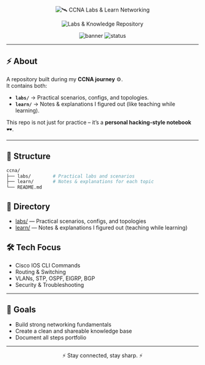 <div align="center">

<!-- Header: big, hacker-style typing, no pause, no loop (stays) -->
<p align="center">
  <img
    src="https://readme-typing-svg.demolab.com?font=Press+Start+2P&size=22&duration=3000&pause=0&repeat=false&color=60A3BC&center=true&vCenter=true&width=1100&lines=%F0%9F%9B%A8%EF%B8%8F+CCNA+Labs+%26+Learn+Networking&cursor=%E2%96%88"
    alt="🛰️ CCNA Labs & Learn Networking"
  />
</p>

<!-- Subline: pixel font, smaller size; types once and stays -->
<p align="center">
  <img
    src="https://readme-typing-svg.demolab.com?font=Press+Start+2P&size=14&duration=1500&pause=0&repeat=false&color=9aa0a6&center=true&vCenter=true&width=1100&lines=Labs+%26+Knowledge+Repository&cursor=%E2%96%88"
    alt="Labs & Knowledge Repository"
  />
</p>


![banner](https://img.shields.io/badge/CCNA-Labs%20%26%20Learn-black?style=for-the-badge&logo=cisco&logoColor=white)
![status](https://img.shields.io/badge/Status-In%20Progress-007acc?style=for-the-badge)

</div>

---

## ⚡ About
A repository built during my **CCNA journey** ⚙️.  
It contains both:
- **`labs/`** → Practical scenarios, configs, and topologies.  
- **`learn/`** → Notes & explanations I figured out (like teaching while learning).  

This repo is not just for practice – it’s a **personal hacking-style notebook** 🕶️.

---

## 📂 Structure
```bash
ccna/
├── labs/        # Practical labs and scenarios
├── learn/       # Notes & explanations for each topic
└── README.md
```

## 📂 Directory
- [labs/](labs/) — Practical scenarios, configs, and topologies
- [learn/](learn/) — Notes & explanations I figured out (teaching while learning)

## 🛠️ Tech Focus
- Cisco IOS CLI Commands  
- Routing & Switching  
- VLANs, STP, OSPF, EIGRP, BGP  
- Security & Troubleshooting  

---

## 🎯 Goals
- Build strong networking fundamentals  
- Create a clean and shareable knowledge base  
- Document all steps portfolio  

---

<div align="center">

⚡ Stay connected, stay sharp. ⚡  

</div>
